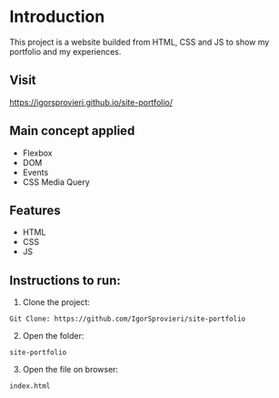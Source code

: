 # Introduction

This project is a website builded from HTML, CSS and JS to show my portfolio and my experiences.

## Visit

https://igorsprovieri.github.io/site-portfolio/

## Main concept applied

- Flexbox
- DOM
- Events
- CSS Media Query

## Features

- HTML
- CSS
- JS

## Instructions to run:

1. Clone the project:

```
Git Clone: https://github.com/IgorSprovieri/site-portfolio
```

2. Open the folder:

```
site-portfolio
```

3. Open the file on browser:

```
index.html
```
